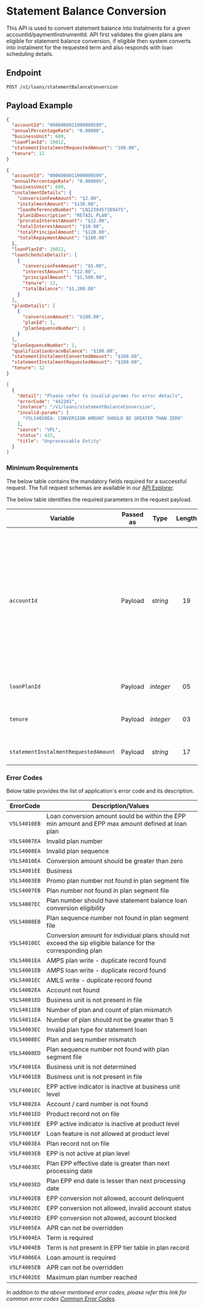# Statement Balance Conversion

This API is used to convert statement balance into Instalments for a given accountId/paymentInstrumentId. API first validates the given plans are eligible for statement balance conversion, if eligible then system converts into instalment for the requested term and also responds with loan scheduling details.

## Endpoint

`POST /v1/loans/statementBalanceConversion`

## Payload Example

<!--
type: tab
titles: Request, Response, Error
-->

```json
{
  "accountId": "0006000011000000509",
  "annualPercentageRate": "0.00000",
  "businessUnit": 600,
  "loanPlanId": 10012,
  "statementInstalmentRequestedAmount": "100.00",
  "tenure": 12
}
```

<!--
type: tab
-->

```json
{
  "accountId": "0006000011000000509",
  "annualPercentageRate": "0.00000%",
  "businessUnit": 600,
  "instalmentDetails": {
    "conversionFeeAmount": "$2.00",
    "instalmentAmount": "$130.00",
    "loanReferenceNumber": "LN1238457389475",
    "planIdDescription": "RETAIL PLAN",
    "prorataInterestAmount": "$12.00",
    "totalInterestAmount": "$10.00",
    "totalPrincipalAmount": "$120.00",
    "totalRepaymentAmount": "$100.00"
  },
  "loanPlanId": 10012,
  "loanScheduleDetails": [
    {
      "conversionFeeAmount": "$5.00",
      "interestAmount": "$12.00",
      "principalAmount": "$1,500.00",
      "tenure": 12,
      "totalBalance": "$1,200.00"
    }
  ],
  "planDetails": [
    {
      "conversionAmount": "$100.00",
      "planId": 1,
      "planSequenceNumber": 1
    }
  ],
  "planSequenceNumber": 1,
  "qualificationGraceBalance": "$100.00",
  "statementInstalmentConvertedAmount": "$100.00",
  "statementInstalmentRequestedAmount": "$100.00",
  "tenure": 12
}
```
<!--
type: tab
-->

```json
[
  {
    "detail": "Please refer to invalid-params for error details",
    "errorCode": "442201",
    "instance": "/v1/loans/statementBalanceConversion",
    "invalid-params": [
      "V5LS4010EA: CONVERSION AMOUNT SHOULD BE GREATER THAN ZERO"
    ],
    "source": "VPL",
    "status": 422,
    "title": "Unprocessable Entity"
  }
]

```


<!-- type: tab-end -->

### Minimum Requirements

The below table contains the mandatory fields required for a successful request. The full request schemas are available in our [API Explorer](../api/?type=post&path=/v1/loans/statementBalanceConversion).

The below table identifies the required parameters in the request payload.

| Variable | Passed as | Type | Length | Description/Values |
| -------- | :-------: | :--: | :------------: | ------------------ |
| `accountId` | Payload | *string* | 19 | Unique identification number for cardholder billing account. This API also supports passing the paymentInstrumentId in the accountId in request. When paymentInstrumentId is provided, system identifies the associated accountId. The subsequent processing remain the same as when the accountId is passed.|
| `loanPlanId` | Payload  | *integer* | 05 | Identification number of the Credit Plan Master entity.|
| `tenure` | Payload | *integer* | 03 | Field indicates the term used while converting transaction into instalment.|
| `statementInstalmentRequestedAmount` | Payload | *string* | 17 | Amount requested for instalment conversion.|

### Error Codes

Below table provides the list of application's error code and its description.

| ErrorCode |  Description/Values |
| --------  | ------------------ |
| `V5LS4010EB` | Loan conversion amount sould be within the EPP min amount and EPP max amount defined at loan plan |  
| `V5LS4007EA` | Invalid plan number |  
| `V5LS4008EA` | Invalid plan sequence |  
| `V5LS4010EA` | Conversion amount should be greater than zero |  
| `V5LS4001EE` | Business |  
| `V5LS4003EB` | Promo plan number not found in plan segment file |  
| `V5LS4007EB` | Plan number not found in plan segment file |  
| `V5LS4007EC` | Plan number should have statement balance loan conversion eligibility |  
| `V5LS4008EB` | Plan sequence number not found in plan segment file |  
| `V5LS4010EC` | Conversion amount for individual plans should not exceed the sip eligible balance for the corresponding plan |  
| `V5LS4001EA` | AMPS plan write - duplicate record found |  
| `V5LS4001EB` | AMPS loan write - duplicate record found |  
| `V5LS4001EC` | AMLS write - duplicate record found |  
| `V5LS4002EA` | Account not found |  
| `V5LS4001ED` | Business unit is not present in file |  
| `V5LS4011EB` | Number of plan and count of plan mismatch |  
| `V5LS4011EA` | Number of plan should not be greater than 5 |  
| `V5LS4003EC` | Invalid plan type for statement loan |  
| `V5LS4008EC` | Plan and seq number mismatch |  
| `V5LS4008ED` | Plan sequence number not found with plan segment file |  
| `V5LF4001EA` | Business unit is not determined |  
| `V5LF4001EB` | Business unit is not present in file |  
| `V5LF4001EC` | EPP active indicator is inactive at business unit level |
| `V5LF4002EA` | Account / card number is not found |
| `V5LF4001ED` | Product record not on file |
| `V5LF4001EE` | EPP active indicator is inactive at product level |  
| `V5LF4001EF` | Loan feature is not allowed at product level |  
| `V5LF4003EA` | Plan record not on file |
| `V5LF4003EB` | EPP is not active at plan level |
| `V5LF4003EC` | Plan EPP effective date is greater than next processing date |
| `V5LF4003ED` | Plan EPP end date is lesser than next processing date |
| `V5LF4002EB` | EPP conversion not allowed, account delinquent |
| `V5LF4002EC` | EPP conversion not allowed, invalid account status |
| `V5LF4002ED` | EPP conversion not allowed, account blocked |
| `V5LF4005EA` | APR can not be overridden |
| `V5LF4004EA` | Term is required |
| `V5LF4004EB` | Term is not present in EPP tier table in plan record |
| `V5LF4006EA` | Loan amount is required |
| `V5LF4005EB` | APR can not be overridden |
| `V5LF4002EE` | Maximum plan number reached |

*In addition to the above mentioned error codes, please refer this link for common error codes [Common Error Codes](?path=docs/Common_Error_Code.md).*

